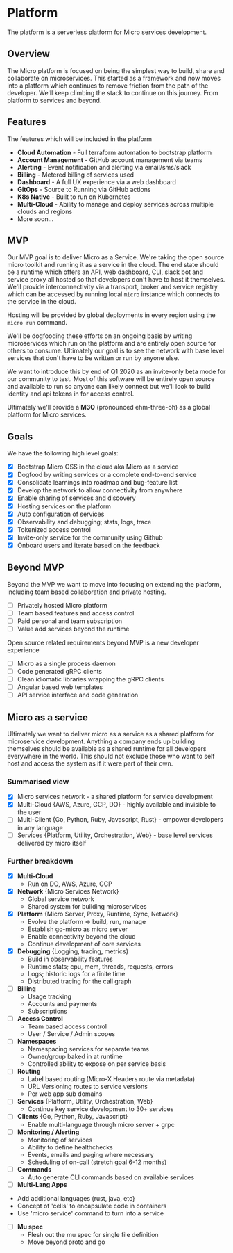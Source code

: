 # Platform

The platform is a serverless platform for Micro services development.

## Overview

The Micro platform is focused on being the simplest way to build, share and collaborate on microservices. This started 
as a framework and now moves into a platform which continues to remove friction from the path of the developer. 
We'll keep climbing the stack to continue on this journey. From platform to services and beyond.

## Features

The features which will be included in the platform

- **Cloud Automation** - Full terraform automation to bootstrap platform
- **Account Management** - GitHub account management via teams
- **Alerting** - Event notification and alerting via email/sms/slack
- **Billing** - Metered billing of services used
- **Dashboard** - A full UX experience via a web dashboard
- **GitOps** - Source to Running via GitHub actions
- **K8s Native** - Built to run on Kubernetes
- **Multi-Cloud** - Ability to manage and deploy services across multiple clouds and regions
- More soon...

## MVP

Our MVP goal is to deliver Micro as a Service. We're taking the open source micro toolkit 
and running it as a service in the cloud. The end state should be a runtime which offers an API, web dashboard, 
CLI, slack bot and service proxy all hosted so that developers don't have to host it themselves. We'll 
provide interconnectivity via a transport, broker and service registry which can be accessed by running 
local `micro` instance which connects to the service in the cloud. 

Hosting will be provided by global deployments in every region using the `micro run` command.

We'll be dogfooding these efforts on an ongoing basis by writing microservices which run on the platform 
and are entirely open source for others to consume. Ultimately our goal is to see the network with 
base level services that don't have to be written or run by anyone else. 

We want to introduce this by end of Q1 2020 as an invite-only beta mode for our community to test. Most of this 
software will be entirely open source and available to run so anyone can likely connect but we'll 
look to build identity and api tokens in for access control.

Ultimately we'll provide a **M3O** (pronounced ehm-three-oh) as a global platform for Micro services.

## Goals

We have the following high level goals:

- [x] Bootstrap Micro OSS in the cloud aka Micro as a service
- [x] Dogfood by writing services or a complete end-to-end service
- [x] Consolidate learnings into roadmap and bug-feature list
- [x] Develop the network to allow connectivity from anywhere
- [x] Enable sharing of services and discovery
- [x] Hosting services on the platform
- [x] Auto configuration of services
- [x] Observability and debugging; stats, logs, trace
- [x] Tokenized access control
- [x] Invite-only service for the community using Github
- [x] Onboard users and iterate based on the feedback

## Beyond MVP

Beyond the MVP we want to move into focusing on extending the platform, including team based collaboration and private hosting.

- [ ] Privately hosted Micro platform
- [ ] Team based features and access control
- [ ] Paid personal and team subscription
- [ ] Value add services beyond the runtime

Open source related requirements beyond MVP is a new developer experience

- [ ] Micro as a single process daemon
- [ ] Code generated gRPC clients
- [ ] Clean idiomatic libraries wrapping the gRPC clients
- [ ] Angular based web templates
- [ ] API service interface and code generation 

## Micro as a service

Ultimately we want to deliver micro as a service as a shared platform for microservice development. Anything a company 
ends up building themselves should be available as a shared runtime for all developers everywhere in the world. This should 
not exclude those who want to self host and access the system as if it were part of their own.

### Summarised view

- [x] Micro services network - a shared platform for service development
- [x] Multi-Cloud {AWS, Azure, GCP, DO} - highly available and invisible to the user
- [ ] Multi-Client {Go, Python, Ruby, Javascript, Rust} - empower developers in any language
- [ ] Services {Platform, Utility, Orchestration, Web} - base level services delivered by micro itself

### Further breakdown

- [x] **Multi-Cloud**
  * Run on DO, AWS, Azure, GCP
- [x] **Network** {Micro Services Network}
  * Global service network
  * Shared system for building microservices
- [x] **Platform** {Micro Server, Proxy, Runtime, Sync, Network}
  * Evolve the platform => build, run, manage
  * Establish go-micro as micro server
  * Enable connectivity beyond the cloud
  * Continue development of core services
- [x] **Debugging** {Logging, tracing, metrics}
  * Build in observability features
  * Runtime stats; cpu, mem, threads, requests, errors
  * Logs; historic logs for a finite time
  * Distributed tracing for the call graph
- [ ] **Billing**
  * Usage tracking
  * Accounts and payments
  * Subscriptions
- [ ] **Access Control**
  * Team based access control
  * User / Service / Admin scopes
- [ ] **Namespaces**
  * Namespacing services for separate teams
  * Owner/group baked in at runtime
  * Controlled ability to expose on per service basis
- [ ] **Routing**
  * Label based routing (Micro-X Headers route via metadata)
  * URL Versioning routes to service versions
  * Per web app sub domains
- [ ] **Services** {Platform, Utility, Orchestration, Web}
  * Continue key service development to 30+ services
- [ ] **Clients** {Go, Python, Ruby, Javascript}
  * Enable multi-language through micro server + grpc
- [ ] **Monitoring / Alerting**
  * Monitoring of services
  * Ability to define healthchecks
  * Events, emails and paging where necessary
  * Scheduling of on-call (stretch goal 6-12 months)
- [ ] **Commands**
  * Auto generate CLI commands based on available services
 - [ ] **Multi-Lang Apps**
  * Add additional languages (rust, java, etc}
  * Concept of 'cells' to encapsulate code in containers
  * Use 'micro service' command to turn into a service
- [ ] **Mu spec**
  * Flesh out the mu spec for single file definition
  * Move beyond proto and go


